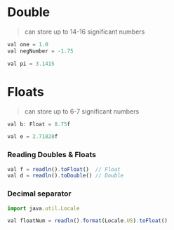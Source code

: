 # Double
> can store up to 14-16 significant numbers
```js
val one = 1.0
val negNumber = -1.75

val pi = 3.1415
```

# Floats
> can store up to 6-7 significant numbers
```js
val b: Float = 8.75f

val e = 2.71828f
```

### Reading Doubles & Floats
```js
val f = readln().toFloat()  // Float
val d = readln().toDouble() // Double
```

### Decimal separator
```js
import java.util.Locale

val floatNum = readln().format(Locale.US).toFloat()
```
